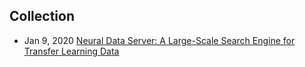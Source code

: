 
## Collection
- Jan 9, 2020 [Neural Data Server: A Large-Scale Search Engine for Transfer Learning Data](https://arxiv.org/abs/2001.02799)